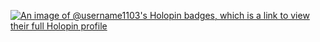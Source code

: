 [![An image of @username1103's Holopin badges, which is a link to view their full Holopin profile](https://holopin.me/username1103)](https://holopin.io/@username1103)
